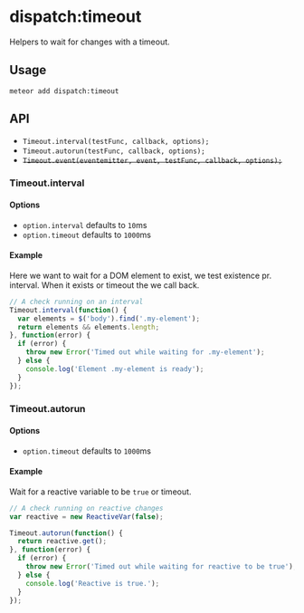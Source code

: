 dispatch:timeout
==============

Helpers to wait for changes with a timeout.

## Usage
`meteor add dispatch:timeout`

## API
* `Timeout.interval(testFunc, callback, options);`
* `Timeout.autorun(testFunc, callback, options);`
* ~~`Timeout.event(eventemitter, event, testFunc, callback, options);`~~

### Timeout.interval

#### Options
* `option.interval` defaults to `10`ms
* `option.timeout` defaults to `1000`ms

#### Example
Here we want to wait for a DOM element to exist, we test existence pr. interval.
When it exists or timeout the we call back.
```js
// A check running on an interval
Timeout.interval(function() {
  var elements = $('body').find('.my-element');
  return elements && elements.length;
}, function(error) {
  if (error) {
    throw new Error('Timed out while waiting for .my-element');
  } else {
    console.log('Element .my-element is ready');
  }
});
```

### Timeout.autorun

#### Options
* `option.timeout` defaults to `1000`ms

#### Example
Wait for a reactive variable to be `true` or timeout.
```js
// A check running on reactive changes
var reactive = new ReactiveVar(false);

Timeout.autorun(function() {
  return reactive.get();
}, function(error) {
  if (error) {
    throw new Error('Timed out while waiting for reactive to be true');
  } else {
    console.log('Reactive is true.');
  }
});

```
